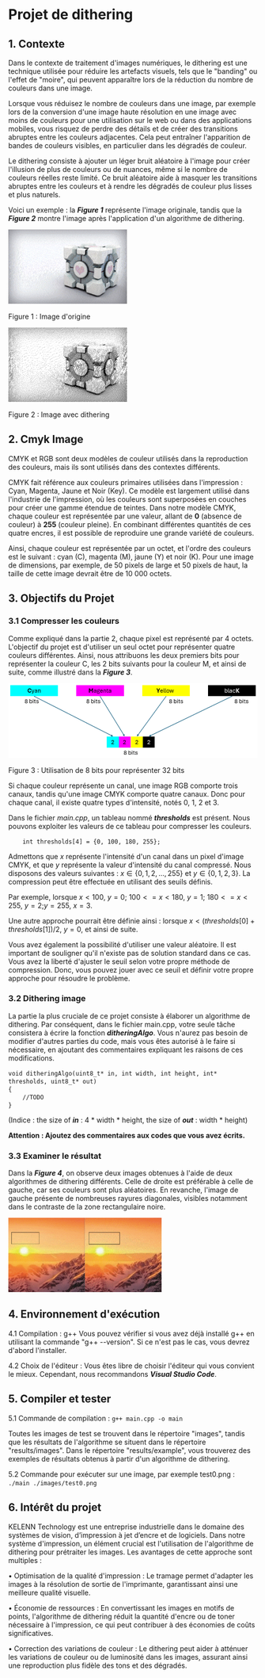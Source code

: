 # Projet de dithering

## 1. Contexte

Dans le contexte de traitement d'images numériques, le dithering est une technique utilisée pour réduire les artefacts visuels, tels que le "banding" ou l'effet de "moire", qui peuvent apparaître lors de la réduction du nombre de couleurs dans une image.

Lorsque vous réduisez le nombre de couleurs dans une image, par exemple lors de la conversion d'une image haute résolution en une image avec moins de couleurs pour une utilisation sur le web ou dans des applications mobiles, vous risquez de perdre des détails et de créer des transitions abruptes entre les couleurs adjacentes. Cela peut entraîner l'apparition de bandes de couleurs visibles, en particulier dans les dégradés de couleur.

Le dithering consiste à ajouter un léger bruit aléatoire à l'image pour créer l'illusion de plus de couleurs ou de nuances, même si le nombre de couleurs réelles reste limité. Ce bruit aléatoire aide à masquer les transitions abruptes entre les couleurs et à rendre les dégradés de couleur plus lisses et plus naturels.

Voici un exemple : la **_Figure 1_** représente l'image originale, tandis que la **_Figure 2_** montre l'image après l'application d'un algorithme de dithering.

<img src="./figure/001.png" alt="Figure 1 : Image d'origine" style="height: 150px"/>

Figure 1 : Image d'origine

<img src="./figure/002.png" alt="Figure 2 : Image avec dithering" style="height: 150px"/>

Figure 2 : Image avec dithering

## 2. Cmyk Image

CMYK et RGB sont deux modèles de couleur utilisés dans la reproduction des couleurs, mais ils sont utilisés dans des contextes différents.

CMYK fait référence aux couleurs primaires utilisées dans l'impression : Cyan, Magenta, Jaune et Noir (Key).
Ce modèle est largement utilisé dans l'industrie de l'impression, où les couleurs sont superposées en couches pour créer une gamme étendue de teintes.
Dans notre modèle CMYK, chaque couleur est représentée par une valeur, allant de **0** (absence de couleur) à **255** (couleur pleine). En combinant différentes quantités de ces quatre encres, il est possible de reproduire une grande variété de couleurs.

Ainsi, chaque couleur est représentée par un octet, et l'ordre des couleurs est le suivant : cyan (C), magenta (M), jaune (Y) et noir (K). Pour une image de dimensions, par exemple, de 50 pixels de large et 50 pixels de haut, la taille de cette image devrait être de 10 000 octets.

## 3. Objectifs du Projet

### 3.1 Compresser les couleurs

Comme expliqué dans la partie 2, chaque pixel est représenté par 4 octets. L'objectif du projet est d'utiliser un seul octet pour représenter quatre couleurs différentes. Ainsi, nous attribuons les deux premiers bits pour représenter la couleur C, les 2 bits suivants pour la couleur M, et ainsi de suite, comme illustré dans la **_Figure 3_**.

<img src="./figure/003.png" alt="Figure 3 : Utilisation de 8 bits pour représenter 32 bits" style="height: 150px"/>

Figure 3 : Utilisation de 8 bits pour représenter 32 bits

Si chaque couleur représente un canal, une image RGB comporte trois canaux, tandis qu'une image CMYK comporte quatre canaux. Donc pour chaque canal, il existe quatre types d'intensité, notés 0, 1, 2 et 3.

Dans le fichier _main.cpp_, un tableau nommé **_thresholds_** est présent. Nous pouvons exploiter les valeurs de ce tableau pour compresser les couleurs.

```
    int thresholds[4] = {0, 100, 180, 255};
```

Admettons que $x$ représente l'intensité d'un canal dans un pixel d'image CMYK, et que $y$ représente la valeur d'intensité du canal compressé. Nous disposons des valeurs suivantes : $x \in \lbrace 0, 1, 2, ..., 255 \rbrace$ et $y \in \lbrace 0, 1, 2, 3 \rbrace$. La compression peut être effectuée en utilisant des seuils définis. 

Par exemple, lorsque $x < 100$, $y = 0$; $100 <= x <180$, $y = 1$; $180 <= x < 255$, $y = 2$;$y=255$, $x =3$.

Une autre approche pourrait être définie ainsi : lorsque $x < (thresholds[0] + thresholds[1]) / 2$, $y = 0$, et ainsi de suite.

Vous avez également la possibilité d'utiliser une valeur aléatoire. Il est important de souligner qu'il n'existe pas de solution standard dans ce cas. Vous avez la liberté d'ajuster le seuil selon votre propre méthode de compression. Donc, vous pouvez jouer avec ce seuil et définir votre propre approche pour résoudre le problème.

### 3.2 Dithering image

La partie la plus cruciale de ce projet consiste à élaborer un algorithme de dithering. Par conséquent, dans le fichier main.cpp, votre seule tâche consistera à écrire la fonction **_ditheringAlgo_**. Vous n'aurez pas besoin de modifier d'autres parties du code, mais vous êtes autorisé à le faire si nécessaire, en ajoutant des commentaires expliquant les raisons de ces modifications.

```
void ditheringAlgo(uint8_t* in, int width, int height, int* thresholds, uint8_t* out)
{
    //TODO
}
```

(Indice : the size of **_in_** : 4 * width * height, the size of **_out_** : width * height)

**Attention : Ajoutez des commentaires aux codes que vous avez écrits.**

### 3.3 Examiner le résultat

Dans la **_Figure 4_**, on observe deux images obtenues à l'aide de deux algorithmes de dithering différents. Celle de droite est préférable à celle de gauche, car ses couleurs sont plus aléatoires. En revanche, l'image de gauche présente de nombreuses rayures diagonales, visibles notamment dans le contraste de la zone rectangulaire noire.

<img src="./figure/004.png" alt="Figure 4 : Analyser les résultats" style="height: 150px"/>

## 4. Environnement d'exécution

4.1 Compilation : g++
Vous pouvez vérifier si vous avez déjà installé g++ en utilisant la commande "g++ --version". Si ce n'est pas le cas, vous devrez d'abord l'installer.

4.2 Choix de l'éditeur : Vous êtes libre de choisir l'éditeur qui vous convient le mieux. Cependant, nous recommandons **_Visual Studio Code_**.

## 5. Compiler et tester

5.1 Commande de compilation : ```g++ main.cpp -o main```

Toutes les images de test se trouvent dans le répertoire "images", tandis que les résultats de l'algorithme se situent dans le répertoire "results/images". Dans le répertoire "results/example", vous trouverez des exemples de résultats obtenus à partir d'un algorithme de dithering.

5.2	Commande pour exécuter sur une image, par exemple test0.png : ```./main ./images/test0.png```

## 6. Intérêt du projet

KELENN Technology est une entreprise industrielle dans le domaine des systèmes de vision, d’impression à jet d’encre et de logiciels. Dans notre système d'impression, un élément crucial est l'utilisation de l'algorithme de dithering pour prétraiter les images. Les avantages de cette approche sont multiples :

•	Optimisation de la qualité d'impression : Le tramage permet d'adapter les images à la résolution de sortie de l'imprimante, garantissant ainsi une meilleure qualité visuelle.

•	Économie de ressources : En convertissant les images en motifs de points, l'algorithme de dithering réduit la quantité d'encre ou de toner nécessaire à l'impression, ce qui peut contribuer à des économies de coûts significatives.

•	Correction des variations de couleur : Le dithering peut aider à atténuer les variations de couleur ou de luminosité dans les images, assurant ainsi une reproduction plus fidèle des tons et des dégradés.
